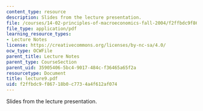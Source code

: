 ```yaml
---
content_type: resource
description: Slides from the lecture presentation.
file: /courses/14-02-principles-of-macroeconomics-fall-2004/f2ffbdc9f86718b0c7734a4f612af074_lecture9.pdf
file_type: application/pdf
learning_resource_types:
- Lecture Notes
license: https://creativecommons.org/licenses/by-nc-sa/4.0/
ocw_type: OCWFile
parent_title: Lecture Notes
parent_type: CourseSection
parent_uid: 35905406-5bc4-9017-484c-f36465a65f2a
resourcetype: Document
title: lecture9.pdf
uid: f2ffbdc9-f867-18b0-c773-4a4f612af074
---
```

Slides from the lecture presentation.